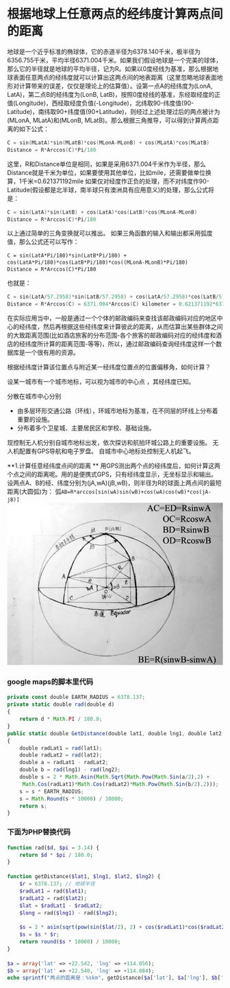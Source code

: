 # 根据地球上任意两点的经纬度计算两点间的距离

地球是一个近乎标准的椭球体，它的赤道半径为6378.140千米，极半径为6356.755千米，平均半径6371.004千米。如果我们假设地球是一个完美的球体，那么它的半径就是地球的平均半径，记为R。如果以0度经线为基准，那么根据地球表面任意两点的经纬度就可以计算出这两点间的地表距离（这里忽略地球表面地形对计算带来的误差，仅仅是理论上的估算值）。设第一点A的经纬度为(LonA, LatA)，第二点B的经纬度为(LonB, LatB)，按照0度经线的基准，东经取经度的正值(Longitude)，西经取经度负值(-Longitude)，北纬取90-纬度值(90-Latitude)，南纬取90+纬度值(90+Latitude)，则经过上述处理过后的两点被计为(MLonA, MLatA)和(MLonB, MLatB)。那么根据三角推导，可以得到计算两点距离的如下公式：
```c
C = sin(MLatA)*sin(MLatB)*cos(MLonA-MLonB) + cos(MLatA)*cos(MLatB)
Distance = R*Arccos(C)*Pi/180
```

这里，R和Distance单位是相同，如果是采用6371.004千米作为半径，那么Distance就是千米为单位，如果要使用其他单位，比如mile，还需要做单位换算，1千米=0.621371192mile
如果仅对经度作正负的处理，而不对纬度作90-Latitude(假设都是北半球，南半球只有澳洲具有应用意义)的处理，那么公式将是：

```c
C = sin(LatA)*sin(LatB) + cos(LatA)*cos(LatB)*cos(MLonA-MLonB)
Distance = R*Arccos(C)*Pi/180
```

以上通过简单的三角变换就可以推出。
如果三角函数的输入和输出都采用弧度值，那么公式还可以写作：
```
C = sin(LatA*Pi/180)*sin(LatB*Pi/180) + cos(LatA*Pi/180)*cos(LatB*Pi/180)*cos((MLonA-MLonB)*Pi/180)
Distance = R*Arccos(C)*Pi/180
```
也就是：
```c
C = sin(LatA/57.2958)*sin(LatB/57.2958) + cos(LatA/57.2958)*cos(LatB/57.2958)*cos((MLonA-MLonB)/57.2958)
Distance = R*Arccos(C) = 6371.004*Arccos(C) kilometer = 0.621371192*6371.004*Arccos(C) mile = 3958.758349716768*Arccos(C) mile
```

在实际应用当中，一般是通过一个个体的邮政编码来查找该邮政编码对应的地区中心的经纬度，然后再根据这些经纬度来计算彼此的距离，从而估算出某些群体之间的大致距离范围(比如酒店旅客的分布范围-各个旅客的邮政编码对应的经纬度和酒店的经纬度所计算的距离范围-等等)，所以，通过邮政编码查询经纬度这样一个数据库是一个很有用的资源。

根据经纬度计算该位置点与附近某一经纬度位置点的位置偏移角，如何计算？

设某一城市有一个城市地标，可以视为城市的中心点 ，其经纬度已知。

分散在城市中心分别
 - 由多层环形交通公路（环线），环城市地标为基准，在不同层的环线上分布着重要的设施。
 - 分布着多个卫星城、主要居民区和学校、基础设施。

现控制无人机分别自城市地标出发，依次探访和航拍环城公路上的重要设施。
无人机配置有GPS导航和电子罗盘。
自城市中心地标处控制无人机起飞。

**1.计算任意经纬度点间的距离 **
用GPS测出两个点的经纬度后，如何计算这两个点之间的距离呢。用的是便携式GPS，只有经纬度显示，无坐标显示和输出。 
设两点A、B的经、纬度分别为(jA,wA)(jB,wB)，则半径为R的球面上两点间的最短距离(大圆弧)为： 
弧`AB=R*arccos[sin(wA)sin(wB)+cos(wA)cos(wB)*cos(jA-jB)] `
![lbs](./images/lbs.jpg)

### google maps的脚本里代码
```javascript
private const double EARTH_RADIUS = 6378.137;
private static double rad(double d)
{
    return d * Math.PI / 180.0;
}
public static double GetDistance(double lat1, double lng1, double lat2, double lng2)
{
    double radLat1 = rad(lat1);
    double radLat2 = rad(lat2);
    double a = radLat1 - radLat2;
    double b = rad(lng1) - rad(lng2);
    double s = 2 * Math.Asin(Math.Sqrt(Math.Pow(Math.Sin(a/2),2) + 
     Math.Cos(radLat1)*Math.Cos(radLat2)*Math.Pow(Math.Sin(b/2),2)));
    s = s * EARTH_RADIUS;
    s = Math.Round(s * 10000) / 10000;
    return s;
}
```

### 下面为PHP替换代码
```php
function rad($d, $pi = 3.14) {
	return $d * $pi / 180.0;
}

function getDistance($lat1, $lng1, $lat2, $lng2) {
	$r = 6378.137; // 地球半径
	$radLat1 = rad($lat1);
	$radLat2 = rad($lat2);
	$lat = $radLat1 - $radLat2;
	$long = rad($lng1) - rad($lng2);
	
	$s = 2 * asin(sqrt(pow(sin($lat/2), 2) + cos($radLat1)*cos($radLat2)*pow(sin($long/2), 2)));
	$s = $s * $r;
	return round($s * 10000) / 10000;
}

$a = array('lat' => +22.542, 'lng' => +114.056);
$b = array('lat' => +22.540, 'lng' => +114.084);
echo sprintf("两点的距离是：%skm", getDistance($a['lat'], $a['lng'], $b['lat'], $b['lng']));
```